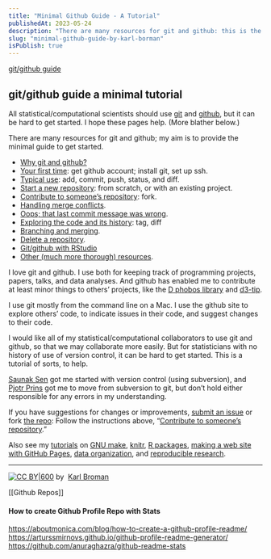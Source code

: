 ```yaml
---
title: "Minimal Github Guide - A Tutorial"
publishedAt: 2023-05-24
description: "There are many resources for git and github: this is the minimum/al"
slug: "minimal-github-guide-by-karl-borman"
isPublish: true
---
```


[git/github guide](https://kbroman.org/github_tutorial)

## git/github guide a minimal tutorial

All statistical/computational scientists should use [git](https://git-scm.com/) and [github](https://github.com/), but it can be hard to get started. I hope these pages help. (More blather below.)

There are many resources for git and github; my aim is to provide the minimal guide to get started.

-   [Why git and github?](https://kbroman.org/github_tutorial/pages/why.html)
-   [Your first time](https://kbroman.org/github_tutorial/pages/first_time.html): get github account; install git, set up ssh.
-   [Typical use](https://kbroman.org/github_tutorial/pages/routine.html): add, commit, push, status, and diff.
-   [Start a new repository](https://kbroman.org/github_tutorial/pages/init.html): from scratch, or with an existing project.
-   [Contribute to someone’s repository](https://kbroman.org/github_tutorial/pages/fork.html): fork.
-   [Handling merge conflicts](https://kbroman.org/github_tutorial/pages/merge_conflicts.html).
-   [Oops; that last commit message was wrong](https://kbroman.org/github_tutorial/pages/amend_commit_msg.html).
-   [Exploring the code and its history](https://kbroman.org/github_tutorial/pages/exploring_code.html): tag, diff
-   [Branching and merging](https://kbroman.org/github_tutorial/pages/branching.html).
-   [Delete a repository](https://kbroman.org/github_tutorial/pages/delete.html).
-   [Git/github with RStudio](https://kbroman.org/github_tutorial/pages/rstudio.html)
-   [Other (much more thorough) resources](https://kbroman.org/github_tutorial/pages/resources.html).

I love git and github. I use both for keeping track of programming projects, papers, talks, and data analyses. And github has enabled me to contribute at least minor things to others’ projects, like the [D phobos library](https://github.com/D-Programming-Language/phobos) and [d3-tip](https://github.com/Caged/d3-tip).

I use git mostly from the command line on a Mac. I use the github site to explore others’ code, to indicate issues in their code, and suggest changes to their code.

I would like all of my statistical/computational collaborators to use git and github, so that we may collaborate more easily. But for statisticians with no history of use of version control, it can be hard to get started. This is a tutorial of sorts, to help.

[Saunak Sen](http://www.epibiostat.ucsf.edu/biostat/sen/index.html) got me started with version control (using subversion), and [Pjotr Prins](http://www.thebird.nl/) got me to move from subversion to git, but don’t hold either responsible for any errors in my understanding.

If you have suggestions for changes or improvements, [submit an issue](https://github.com/kbroman/github_tutorial/issues) or fork [the repo](https://github.com/kbroman/github_tutorial): Follow the instructions above, “[Contribute to someone’s repository](https://kbroman.org/github_tutorial/pages/fork.html).”

Also see my [tutorials](https://kbroman.org/tutorials) on [GNU make](https://kbroman.org/minimal_make), [knitr](https://kbroman.org/knitr_knutshell), [R packages](https://kbroman.org/pkg_primer), [making a web site with GitHub Pages](https://kbroman.org/simple_site), [data organization](https://kbroman.org/dataorg), and [reproducible research](https://kbroman.org/steps2rr).

---

 [![CC BY|600](https://licensebuttons.net/l/by/4.0/88x31.png)](https://creativecommons.org/licenses/by/4.0/) 
 by  [Karl Broman](https://kbroman.org/)

[[Github Repos]]
#### How to create Github Profile Repo with Stats
https://aboutmonica.com/blog/how-to-create-a-github-profile-readme/
https://arturssmirnovs.github.io/github-profile-readme-generator/
https://github.com/anuraghazra/github-readme-stats
